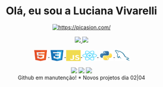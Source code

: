 <div align="center">
  <h1>Olá, eu sou a Luciana Vivarelli</h1>
  <a href="https://picasion.com/"><img src="https://i.picasion.com/pic92/a9daed3890298f609018f9e6a7b3daa7.gif" width="180" height="180" border="0" alt="https://picasion.com/" /></a><br /><a href="https://picasion.com/"></a>
  
</div>
<div align="center">
  <br>
  <a href="https://github.com/LucianaVivarelli">
  <img height="130em" src="https://github-readme-stats.vercel.app/api?username=LucianaVivarelli&show_icons=true&theme=flag-india&include_all_commits=true&count_private=true"/>
  <img height="130em" src="https://github-readme-stats.vercel.app/api/top-langs/?username=LucianaVivarelli&layout=compact&langs_count=7&theme=flag-india"/>
</div>
<div align="center"><br>
  <img align="center" alt="Lu-HTML" height="30" width="40" src="https://raw.githubusercontent.com/devicons/devicon/master/icons/html5/html5-original.svg">
  <img align="center" alt="Lu-CSS" height="30" width="40" src="https://raw.githubusercontent.com/devicons/devicon/master/icons/css3/css3-original.svg">
  <img align="center" alt="Lu-Js" height="30" width="40" src="https://raw.githubusercontent.com/devicons/devicon/master/icons/javascript/javascript-plain.svg">
  <img align="center" alt="Lu-React" height="30" width="40" src="https://raw.githubusercontent.com/devicons/devicon/master/icons/react/react-original.svg">
  <img align="center" alt="Lu-Python" height="30" width="40" src="https://raw.githubusercontent.com/devicons/devicon/master/icons/python/python-original.svg">
  <img align="center" alt="Lu-MySql" height="30" width="40" src="https://raw.githubusercontent.com/devicons/devicon/master/icons/mysql/mysql-original.svg">
  
</div>
  
 
<div align="center"> 
  <br>
  <a href="https://www.instagram.com/lucianavivarelli/" target="_blank"><img src="https://img.shields.io/badge/-Instagram-%23E4405F?style=for-the-badge&logo=instagram&logoColor=gold" target="_blank"></a>
  <a href = "mailto:lucianavivarelli@hotmail.com"><img src="https://img.shields.io/badge/-Hotmail-%23333?style=for-the-badge&logo=Hotmail&logoColor=gold" target="_blank"></a>
  <a href="https://www.linkedin.com/in/luciana-vivarelli-valgode-34640815a/" target="_blank"><img src="https://img.shields.io/badge/-LinkedIn-%230077B5?style=for-the-badge&logo=linkedin&logoColor=gold" target="_blank"></a> 
 
 
</div>
  
  <div align="center"> 
    Github em manutenção!
* Novos projetos dia 02|04
    </div>
